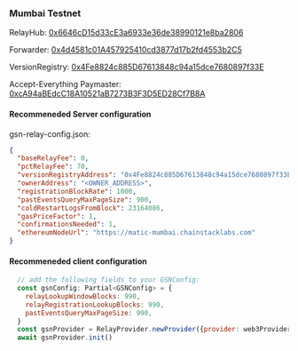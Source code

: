 ### Mumbai Testnet

RelayHub: [0x6646cD15d33cE3a6933e36de38990121e8ba2806](https://explorer-mumbai.maticvigil.com/address/0x6646cD15d33cE3a6933e36de38990121e8ba2806)

Forwarder: [0x4d4581c01A457925410cd3877d17b2fd4553b2C5](https://explorer-mumbai.maticvigil.com/address/0x4d4581c01A457925410cd3877d17b2fd4553b2C5)

VersionRegistry: [0x4Fe8824c885D67613848c94a15dce7680897f33E](https://explorer-mumbai.maticvigil.com/address/0x4Fe8824c885D67613848c94a15dce7680897f33E)

Accept-Everything Paymaster: [0xcA94aBEdcC18A10521aB7273B3F3D5ED28Cf7B8A](https://explorer-mumbai.maticvigil.com/address/0xcA94aBEdcC18A10521aB7273B3F3D5ED28Cf7B8A)

#### Recommeneded Server configuration
gsn-relay-config.json:
```json
{
  "baseRelayFee": 0,
  "pctRelayFee": 70,
  "versionRegistryAddress": "0x4Fe8824c885D67613848c94a15dce7680897f33E",
  "ownerAddress": "<OWNER_ADDRESS>",
  "registrationBlockRate": 1000,
  "pastEventsQueryMaxPageSize": 900,
  "coldRestartLogsFromBlock": 23164086,
  "gasPriceFactor": 1,
  "confirmationsNeeded": 1,
  "ethereumNodeUrl": "https://matic-mumbai.chainstacklabs.com"
}
```
#### Recommeneded client configuration
```js
  // add the following fields to your GSNConfig:
  const gsnConfig: Partial<GSNConfig> = {
    relayLookupWindowBlocks: 990,
    relayRegistrationLookupBlocks: 990,
    pastEventsQueryMaxPageSize: 990,
  }
  const gsnProvider = RelayProvider.newProvider({provider: web3Provider, config: gsnConfig})
  await gsnProvider.init()
```
